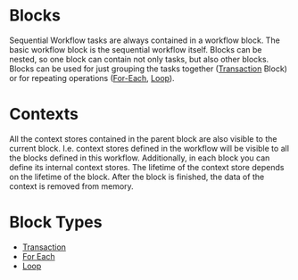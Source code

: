 # Blocks

Sequential Workflow tasks are always contained in a workflow block. The basic workflow block is the sequential workflow itself. Blocks can be nested, so one block can contain not only tasks, but also other blocks. Blocks can be used for just grouping the tasks together ([Transaction](/t/Transaction-Block) Block) or for repeating operations ([For-Each](/t/For-Each-Block), [Loop](/t/Loop-Block)).

# Contexts

All the context stores contained in the parent block are also visible to the current block. I.e. context stores defined in the workflow will be visible to all the blocks defined in this workflow. Additionally, in each block you can define its internal context stores. The lifetime of the context store depends on the lifetime of the block. After the block is finished, the data of the context is removed from memory.

# Block Types

-   [Transaction](/t/Transaction-Block)
-   [For Each](/t/For-Each-Block)
-   [Loop](/t/Loop-Block)
